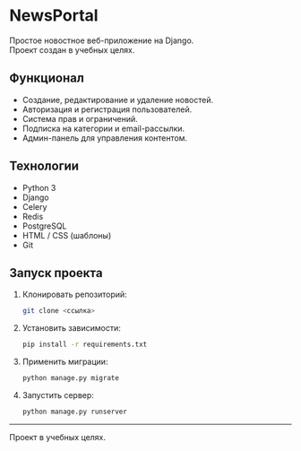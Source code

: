 # NewsPortal

Простое новостное веб-приложение на Django.  
Проект создан в учебных целях.

## Функционал
- Создание, редактирование и удаление новостей.
- Авторизация и регистрация пользователей.
- Система прав и ограничений.
- Подписка на категории и email-рассылки.
- Админ-панель для управления контентом.

## Технологии
- Python 3
- Django
- Celery
- Redis
- PostgreSQL
- HTML / CSS (шаблоны)
- Git

## Запуск проекта
1. Клонировать репозиторий:
   ```bash
   git clone <ссылка>
   ```
2. Установить зависимости:
   ```bash
   pip install -r requirements.txt
   ```
3. Применить миграции:
   ```bash
   python manage.py migrate
   ```
4. Запустить сервер:
   ```bash
   python manage.py runserver
   ```

---
Проект в учебных целях.
